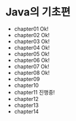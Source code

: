 # Java의 기초편

+ chapter01 Ok!
+ chapter02 Ok!
+ chapter03 Ok!
+ chapter04 Ok!
+ chapter05 Ok!
+ chapter06 Ok!
+ chapter07 Ok!
+ chapter08 Ok!
+ chapter09
+ chapter10
+ chapter11 진행중!
+ chapter12
+ chapter13
+ chapter14
